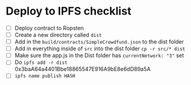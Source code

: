 # Deploy to IPFS checklist

- [ ] Deploy contract to Ropsten
- [ ] Create a new directory called `dist`
- [ ] Add in the `build/contracts/SimpleCrowdfund.json` to the dist folder
- [ ] Add in everything inside of `src` into the dist folder `cp -r src/* dist`
- [ ] Make sure the app.js in the Dist folder has `currentNetwork: "3"` set
- [ ] Do `ipfs add -r dist` 0x3baA64a4401Bbe18865547E916A9bE8e6dD89a5A
- [ ] `ipfs name publish HASH`